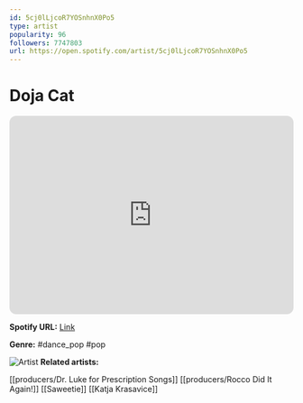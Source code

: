 ```yaml
---
id: 5cj0lLjcoR7YOSnhnX0Po5
type: artist
popularity: 96
followers: 7747803
url: https://open.spotify.com/artist/5cj0lLjcoR7YOSnhnX0Po5
---
```

# Doja Cat

<iframe style="border-radius:12px" src="https://open.spotify.com/embed/artist/5cj0lLjcoR7YOSnhnX0Po5" width="100%" height="352" frameBorder="0" allowfullscreen="" allow="autoplay; clipboard-write; encrypted-media; fullscreen; picture-in-picture" loading="lazy"></iframe>

**Spotify URL:** [Link](https://open.spotify.com/artist/5cj0lLjcoR7YOSnhnX0Po5)

**Genre:**  #dance_pop #pop

![Artist](https://i.scdn.co/image/ab6761610000e5eb727a2ac15afe659be999beba)
**Related artists:**

[[producers/Dr. Luke for Prescription Songs]]
[[producers/Rocco Did It Again!]]
[[Saweetie]]
[[Katja Krasavice]]
